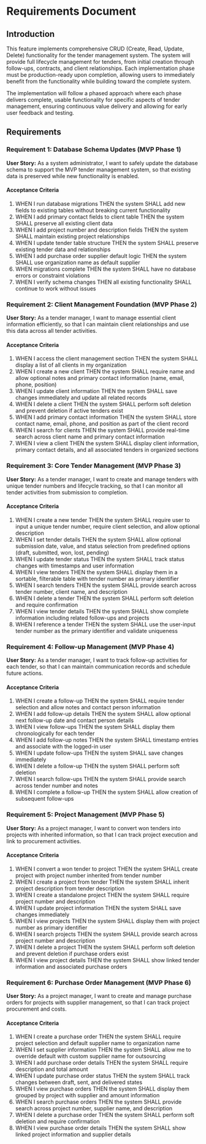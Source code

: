 # Requirements Document

## Introduction

This feature implements comprehensive CRUD (Create, Read, Update, Delete) functionality for the tender management system. The system will provide full lifecycle management for tenders, from initial creation through follow-ups, contracts, and client relationships. Each implementation phase must be production-ready upon completion, allowing users to immediately benefit from the functionality while building toward the complete system.

The implementation will follow a phased approach where each phase delivers complete, usable functionality for specific aspects of tender management, ensuring continuous value delivery and allowing for early user feedback and testing.

## Requirements

### Requirement 1: Database Schema Updates (MVP Phase 1)

**User Story:** As a system administrator, I want to safely update the database schema to support the MVP tender management system, so that existing data is preserved while new functionality is enabled.

#### Acceptance Criteria

1. WHEN I run database migrations THEN the system SHALL add new fields to existing tables without breaking current functionality
2. WHEN I add primary contact fields to client table THEN the system SHALL preserve all existing client data
3. WHEN I add project number and description fields THEN the system SHALL maintain existing project relationships
4. WHEN I update tender table structure THEN the system SHALL preserve existing tender data and relationships
5. WHEN I add purchase order supplier default logic THEN the system SHALL use organization name as default supplier
6. WHEN migrations complete THEN the system SHALL have no database errors or constraint violations
7. WHEN I verify schema changes THEN all existing functionality SHALL continue to work without issues

### Requirement 2: Client Management Foundation (MVP Phase 2)

**User Story:** As a tender manager, I want to manage essential client information efficiently, so that I can maintain client relationships and use this data across all tender activities.

#### Acceptance Criteria

1. WHEN I access the client management section THEN the system SHALL display a list of all clients in my organization
2. WHEN I create a new client THEN the system SHALL require name and allow optional notes and primary contact information (name, email, phone, position)
3. WHEN I update client information THEN the system SHALL save changes immediately and update all related records
4. WHEN I delete a client THEN the system SHALL perform soft deletion and prevent deletion if active tenders exist
5. WHEN I add primary contact information THEN the system SHALL store contact name, email, phone, and position as part of the client record
6. WHEN I search for clients THEN the system SHALL provide real-time search across client name and primary contact information
7. WHEN I view a client THEN the system SHALL display client information, primary contact details, and all associated tenders in organized sections

### Requirement 3: Core Tender Management (MVP Phase 3)

**User Story:** As a tender manager, I want to create and manage tenders with unique tender numbers and lifecycle tracking, so that I can monitor all tender activities from submission to completion.

#### Acceptance Criteria

1. WHEN I create a new tender THEN the system SHALL require user to input a unique tender number, require client selection, and allow optional description
2. WHEN I set tender details THEN the system SHALL allow optional submission date, value, and status selection from predefined options (draft, submitted, won, lost, pending)
3. WHEN I update tender status THEN the system SHALL track status changes with timestamps and user information
4. WHEN I view tenders THEN the system SHALL display them in a sortable, filterable table with tender number as primary identifier
5. WHEN I search tenders THEN the system SHALL provide search across tender number, client name, and description
6. WHEN I delete a tender THEN the system SHALL perform soft deletion and require confirmation
7. WHEN I view tender details THEN the system SHALL show complete information including related follow-ups and projects
8. WHEN I reference a tender THEN the system SHALL use the user-input tender number as the primary identifier and validate uniqueness

### Requirement 4: Follow-up Management (MVP Phase 4)

**User Story:** As a tender manager, I want to track follow-up activities for each tender, so that I can maintain communication records and schedule future actions.

#### Acceptance Criteria

1. WHEN I create a follow-up THEN the system SHALL require tender selection and allow notes and contact person information
2. WHEN I add follow-up details THEN the system SHALL allow optional next follow-up date and contact person details
3. WHEN I view follow-ups THEN the system SHALL display them chronologically for each tender
4. WHEN I add follow-up notes THEN the system SHALL timestamp entries and associate with the logged-in user
5. WHEN I update follow-ups THEN the system SHALL save changes immediately
6. WHEN I delete a follow-up THEN the system SHALL perform soft deletion
7. WHEN I search follow-ups THEN the system SHALL provide search across tender number and notes
8. WHEN I complete a follow-up THEN the system SHALL allow creation of subsequent follow-ups

### Requirement 5: Project Management (MVP Phase 5)

**User Story:** As a project manager, I want to convert won tenders into projects with inherited information, so that I can track project execution and link to procurement activities.

#### Acceptance Criteria

1. WHEN I convert a won tender to project THEN the system SHALL create project with project number inherited from tender number
2. WHEN I create a project from tender THEN the system SHALL inherit project description from tender description
3. WHEN I create a standalone project THEN the system SHALL require project number and description
4. WHEN I update project information THEN the system SHALL save changes immediately
5. WHEN I view projects THEN the system SHALL display them with project number as primary identifier
6. WHEN I search projects THEN the system SHALL provide search across project number and description
7. WHEN I delete a project THEN the system SHALL perform soft deletion and prevent deletion if purchase orders exist
8. WHEN I view project details THEN the system SHALL show linked tender information and associated purchase orders

### Requirement 6: Purchase Order Management (MVP Phase 6)

**User Story:** As a project manager, I want to create and manage purchase orders for projects with supplier management, so that I can track project procurement and costs.

#### Acceptance Criteria

1. WHEN I create a purchase order THEN the system SHALL require project selection and default supplier name to organization name
2. WHEN I set supplier information THEN the system SHALL allow me to override default with custom supplier name for outsourcing
3. WHEN I add purchase order details THEN the system SHALL require description and total amount
4. WHEN I update purchase order status THEN the system SHALL track changes between draft, sent, and delivered states
5. WHEN I view purchase orders THEN the system SHALL display them grouped by project with supplier and amount information
6. WHEN I search purchase orders THEN the system SHALL provide search across project number, supplier name, and description
7. WHEN I delete a purchase order THEN the system SHALL perform soft deletion and require confirmation
8. WHEN I view purchase order details THEN the system SHALL show linked project information and supplier details
